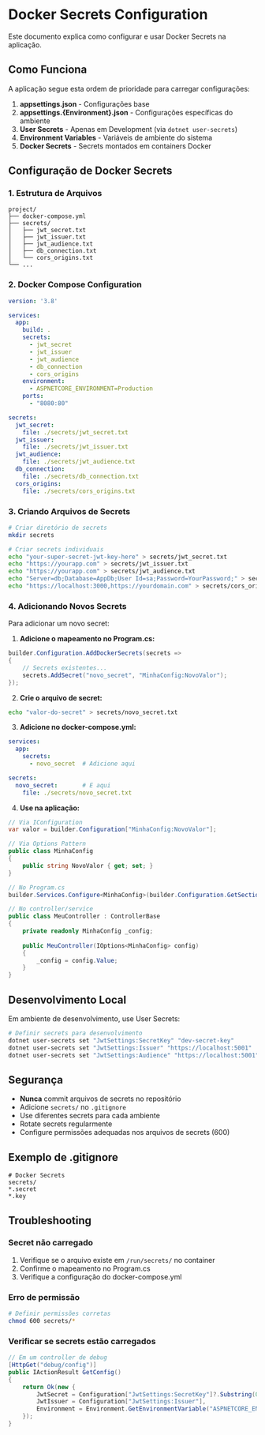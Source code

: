 # Docker Secrets Configuration

Este documento explica como configurar e usar Docker Secrets na aplicação.

## Como Funciona

A aplicação segue esta ordem de prioridade para carregar configurações:

1. **appsettings.json** - Configurações base
2. **appsettings.{Environment}.json** - Configurações específicas do ambiente
3. **User Secrets** - Apenas em Development (via `dotnet user-secrets`)
4. **Environment Variables** - Variáveis de ambiente do sistema
5. **Docker Secrets** - Secrets montados em containers Docker

## Configuração de Docker Secrets

### 1. Estrutura de Arquivos

```
project/
├── docker-compose.yml
├── secrets/
│   ├── jwt_secret.txt
│   ├── jwt_issuer.txt
│   ├── jwt_audience.txt
│   ├── db_connection.txt
│   └── cors_origins.txt
└── ...
```

### 2. Docker Compose Configuration

```yaml
version: '3.8'

services:
  app:
    build: .
    secrets:
      - jwt_secret
      - jwt_issuer
      - jwt_audience
      - db_connection
      - cors_origins
    environment:
      - ASPNETCORE_ENVIRONMENT=Production
    ports:
      - "8080:80"

secrets:
  jwt_secret:
    file: ./secrets/jwt_secret.txt
  jwt_issuer:
    file: ./secrets/jwt_issuer.txt
  jwt_audience:
    file: ./secrets/jwt_audience.txt
  db_connection:
    file: ./secrets/db_connection.txt
  cors_origins:
    file: ./secrets/cors_origins.txt
```

### 3. Criando Arquivos de Secrets

```bash
# Criar diretório de secrets
mkdir secrets

# Criar secrets individuais
echo "your-super-secret-jwt-key-here" > secrets/jwt_secret.txt
echo "https://yourapp.com" > secrets/jwt_issuer.txt
echo "https://yourapp.com" > secrets/jwt_audience.txt
echo "Server=db;Database=AppDb;User Id=sa;Password=YourPassword;" > secrets/db_connection.txt
echo "https://localhost:3000,https://yourdomain.com" > secrets/cors_origins.txt
```

### 4. Adicionando Novos Secrets

Para adicionar um novo secret:

1. **Adicione o mapeamento no Program.cs:**
```csharp
builder.Configuration.AddDockerSecrets(secrets =>
{
    // Secrets existentes...
    secrets.AddSecret("novo_secret", "MinhaConfig:NovoValor");
});
```

2. **Crie o arquivo de secret:**
```bash
echo "valor-do-secret" > secrets/novo_secret.txt
```

3. **Adicione no docker-compose.yml:**
```yaml
services:
  app:
    secrets:
      - novo_secret  # Adicione aqui

secrets:
  novo_secret:       # E aqui
    file: ./secrets/novo_secret.txt
```

4. **Use na aplicação:**
```csharp
// Via IConfiguration
var valor = builder.Configuration["MinhaConfig:NovoValor"];

// Via Options Pattern
public class MinhaConfig
{
    public string NovoValor { get; set; }
}

// No Program.cs
builder.Services.Configure<MinhaConfig>(builder.Configuration.GetSection("MinhaConfig"));

// No controller/service
public class MeuController : ControllerBase
{
    private readonly MinhaConfig _config;
    
    public MeuController(IOptions<MinhaConfig> config)
    {
        _config = config.Value;
    }
}
```

## Desenvolvimento Local

Em ambiente de desenvolvimento, use User Secrets:

```bash
# Definir secrets para desenvolvimento
dotnet user-secrets set "JwtSettings:SecretKey" "dev-secret-key"
dotnet user-secrets set "JwtSettings:Issuer" "https://localhost:5001"
dotnet user-secrets set "JwtSettings:Audience" "https://localhost:5001"
```

## Segurança

- **Nunca** commit arquivos de secrets no repositório
- Adicione `secrets/` no `.gitignore`
- Use diferentes secrets para cada ambiente
- Rotate secrets regularmente
- Configure permissões adequadas nos arquivos de secrets (600)

## Exemplo de .gitignore

```gitignore
# Docker Secrets
secrets/
*.secret
*.key
```

## Troubleshooting

### Secret não carregado
1. Verifique se o arquivo existe em `/run/secrets/` no container
2. Confirme o mapeamento no Program.cs
3. Verifique a configuração do docker-compose.yml

### Erro de permissão
```bash
# Definir permissões corretas
chmod 600 secrets/*
```

### Verificar se secrets estão carregados
```csharp
// Em um controller de debug
[HttpGet("debug/config")]
public IActionResult GetConfig()
{
    return Ok(new {
        JwtSecret = Configuration["JwtSettings:SecretKey"]?.Substring(0, 5) + "...",
        JwtIssuer = Configuration["JwtSettings:Issuer"],
        Environment = Environment.GetEnvironmentVariable("ASPNETCORE_ENVIRONMENT")
    });
}
```
